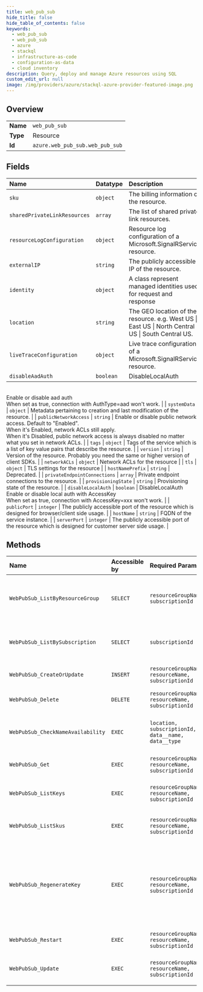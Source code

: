 ```yaml
---
title: web_pub_sub
hide_title: false
hide_table_of_contents: false
keywords:
  - web_pub_sub
  - web_pub_sub
  - azure    
  - stackql
  - infrastructure-as-code
  - configuration-as-data
  - cloud inventory
description: Query, deploy and manage Azure resources using SQL
custom_edit_url: null
image: /img/providers/azure/stackql-azure-provider-featured-image.png
---
```

  
    

## Overview
<table><tbody>
<tr><td><b>Name</b></td><td><code>web_pub_sub</code></td></tr>
<tr><td><b>Type</b></td><td>Resource</td></tr>
<tr><td><b>Id</b></td><td><code>azure.web_pub_sub.web_pub_sub</code></td></tr>
</tbody></table>

## Fields
| Name | Datatype | Description |
|:-----|:---------|:------------|
| `sku` | `object` | The billing information of the resource. |
| `sharedPrivateLinkResources` | `array` | The list of shared private link resources. |
| `resourceLogConfiguration` | `object` | Resource log configuration of a Microsoft.SignalRService resource. |
| `externalIP` | `string` | The publicly accessible IP of the resource. |
| `identity` | `object` | A class represent managed identities used for request and response |
| `location` | `string` | The GEO location of the resource. e.g. West US \| East US \| North Central US \| South Central US. |
| `liveTraceConfiguration` | `object` | Live trace configuration of a Microsoft.SignalRService resource. |
| `disableAadAuth` | `boolean` | DisableLocalAuth<br />Enable or disable aad auth<br />When set as true, connection with AuthType=aad won't work. |
| `systemData` | `object` | Metadata pertaining to creation and last modification of the resource. |
| `publicNetworkAccess` | `string` | Enable or disable public network access. Default to "Enabled".<br />When it's Enabled, network ACLs still apply.<br />When it's Disabled, public network access is always disabled no matter what you set in network ACLs. |
| `tags` | `object` | Tags of the service which is a list of key value pairs that describe the resource. |
| `version` | `string` | Version of the resource. Probably you need the same or higher version of client SDKs. |
| `networkACLs` | `object` | Network ACLs for the resource |
| `tls` | `object` | TLS settings for the resource |
| `hostNamePrefix` | `string` | Deprecated. |
| `privateEndpointConnections` | `array` | Private endpoint connections to the resource. |
| `provisioningState` | `string` | Provisioning state of the resource. |
| `disableLocalAuth` | `boolean` | DisableLocalAuth<br />Enable or disable local auth with AccessKey<br />When set as true, connection with AccessKey=xxx won't work. |
| `publicPort` | `integer` | The publicly accessible port of the resource which is designed for browser/client side usage. |
| `hostName` | `string` | FQDN of the service instance. |
| `serverPort` | `integer` | The publicly accessible port of the resource which is designed for customer server side usage. |
## Methods
| Name | Accessible by | Required Params | Description |
|:-----|:--------------|:----------------|:------------|
| `WebPubSub_ListByResourceGroup` | `SELECT` | `resourceGroupName, subscriptionId` | Handles requests to list all resources in a resource group. |
| `WebPubSub_ListBySubscription` | `SELECT` | `subscriptionId` | Handles requests to list all resources in a subscription. |
| `WebPubSub_CreateOrUpdate` | `INSERT` | `resourceGroupName, resourceName, subscriptionId` | Create or update a resource. |
| `WebPubSub_Delete` | `DELETE` | `resourceGroupName, resourceName, subscriptionId` | Operation to delete a resource. |
| `WebPubSub_CheckNameAvailability` | `EXEC` | `location, subscriptionId, data__name, data__type` | Checks that the resource name is valid and is not already in use. |
| `WebPubSub_Get` | `EXEC` | `resourceGroupName, resourceName, subscriptionId` | Get the resource and its properties. |
| `WebPubSub_ListKeys` | `EXEC` | `resourceGroupName, resourceName, subscriptionId` | Get the access keys of the resource. |
| `WebPubSub_ListSkus` | `EXEC` | `resourceGroupName, resourceName, subscriptionId` | List all available skus of the resource. |
| `WebPubSub_RegenerateKey` | `EXEC` | `resourceGroupName, resourceName, subscriptionId` | Regenerate the access key for the resource. PrimaryKey and SecondaryKey cannot be regenerated at the same time. |
| `WebPubSub_Restart` | `EXEC` | `resourceGroupName, resourceName, subscriptionId` | Operation to restart a resource. |
| `WebPubSub_Update` | `EXEC` | `resourceGroupName, resourceName, subscriptionId` | Operation to update an exiting resource. |
